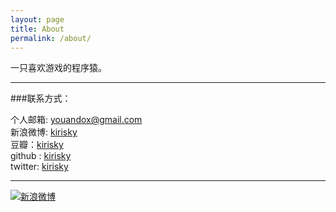 ```yaml
---
layout: page
title: About
permalink: /about/
---
```



一只喜欢游戏的程序猿。

----

###联系方式：        

个人邮箱: [youandox@gmail.com](mailto:youandox@gmail.com)     
新浪微博: [kirisky](http://weibo.com/kirisky)   
豆瓣：[kirisky](http://www.douban.com/people/58884727/)    
github : [kirisky](https://github.com/kirisky)        
twitter: [kirisky](https://twitter.com/kirisky1)

----


[![新浪微博](http://service.t.sina.com.cn/widget/qmd/1305859081/ea7842ed/1.png)](http://weibo.com/kirisky)